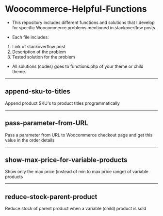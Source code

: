 # Woocommerce-Helpful-Functions
- This repository includes different functions and solutions that I develop for specific Woocommerce problems mentioned in stackoverflow posts.

- Each file includes:
 1) Link of stackoverflow post
 2) Description of the problem
 3) Tested solution for the problem
 
- All solutions (codes) goes to functions.php of your theme or child theme.

---

## append-sku-to-titles
Append product SKU's to product titles programmatically

---

## pass-parameter-from-URL
Pass a parameter from URL to Woocommerce checkout page and get this value in the order details

---

## show-max-price-for-variable-products
Show only the max price (instead of min to max price range) of variable products

---

## reduce-stock-parent-product
Reduce stock of parent product when a variable (child) product is sold
